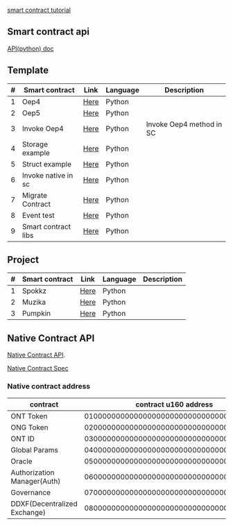 

[smart contract tutorial](https://github.com/ontio/ontology-smartcontract/tree/master/smart-contract-tutorial)

##  Smart contract api

[API(python) doc](https://apidoc.ont.io/smartcontract/)

## Template

| # | Smart contract                             | Link         |        Language      |   Description   |
| -----| ---------------------------------------- | ----------- | ---------------- | ---------------- |
| 1| Oep4                                   | [Here](https://github.com/tonyclarking/python-template/blob/master/OEP4Sample/OEP4Sample.py)        |    Python     |      |
| 2| Oep5                               | [Here](https://github.com/tonyclarking/python-template/blob/master/OEP5Sample/OEP5Sample.py)        |  Python   |     |
| 3| Invoke Oep4       | [Here](https://github.com/tonyclarking/python-template/blob/master/Static_Call_Oep4/static_call_Oep4.py)         |  Python  |  Invoke Oep4 method in SC   |
| 4| Storage example            | [Here](https://github.com/tonyclarking/python-template/blob/master/Storage_Example/storage_example.py)   |   Python  |     |
| 5| Struct example            | [Here](https://github.com/tonyclarking/python-template/blob/master/Struct_Example/struct_example.py)      |   Python  |     |
| 6| Invoke native in sc         | [Here](https://github.com/tonyclarking/python-template/blob/master/NativeAssetInvoke/native_asset_invoke.py)        | Python |     |
| 7| Migrate Contract         | [Here](https://github.com/tonyclarking/python-template/blob/master/MigrateDestruct/migrate_destroyWithinContract.py)        | Python |     |
| 8| Event test        | [Here](https://github.com/tonyclarking/python-template/blob/master/EventTest/event_test.py)        | Python|     |
| 9| Smart contract  libs         | [Here](https://github.com/tonyclarking/python-template/tree/master/libs)        | Python|     |

## Project

| # | Smart contract                             | Link         |        Language      |   Description   |
| -----| ---------------------------------------- | ----------- | ---------------- | ---------------- |
| 1| Spokkz                                   | [Here](https://github.com/Spuul/spokkz-ontology-smart-contracts/blob/master/contracts/contracts/SpokkzCoin.py)        |    Python     |      |
| 2| Muzika                                   | [Here](https://github.com/MuzikaFoundation/ontology-smart-contract/blob/master/contracts/contracts/MuzikaCoin.py)        |    Python     |      |
| 3| Pumpkin                                  | [Here](https://github.com/skyinglyh1/CollectPumpkin/blob/master/collectPumpkin.py)        |    Python     |      |



## Native Contract API

[Native Contract API](https://github.com/ontio/ontology/blob/master/docs/specifications/native_contract/paramapi.md).

[Native Contract Spec](https://github.com/ontio/ontology-smartcontract/tree/master/smartcontract/native)

### Native contract address

contract | contract u160 address | Address
---|---|---
ONT Token | 0100000000000000000000000000000000000000| AFmseVrdL9f9oyCzZefL9tG6UbvhUMqNMV
ONG Token | 0200000000000000000000000000000000000000 | AFmseVrdL9f9oyCzZefL9tG6UbvhfRZMHJ
ONT ID | 0300000000000000000000000000000000000000 | AFmseVrdL9f9oyCzZefL9tG6Ubvho7BUwN
Global Params | 0400000000000000000000000000000000000000 | AFmseVrdL9f9oyCzZefL9tG6UbvhrUqmc2
Oracle | 0500000000000000000000000000000000000000 | AFmseVrdL9f9oyCzZefL9tG6UbvhzQYRMK
Authorization Manager(Auth) | 0600000000000000000000000000000000000000 | AFmseVrdL9f9oyCzZefL9tG6Ubvi9BuggV
Governance | 0700000000000000000000000000000000000000 | AFmseVrdL9f9oyCzZefL9tG6UbviEH9ugK
DDXF(Decentralized Exchange) | 0800000000000000000000000000000000000000 | AFmseVrdL9f9oyCzZefL9tG6UbviKTaSnK


